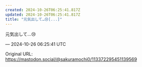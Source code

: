 ```yaml
---
created: 2024-10-26T06:25:41.817Z
updated: 2024-10-26T06:25:41.817Z
title: "元気出して…😢[...]"
---
```


<p>元気出して…😢</p>

&mdash; 2024-10-26 06:25:41 UTC

Original URL: https://mastodon.social/@sakuramochi0/113372295451139569
